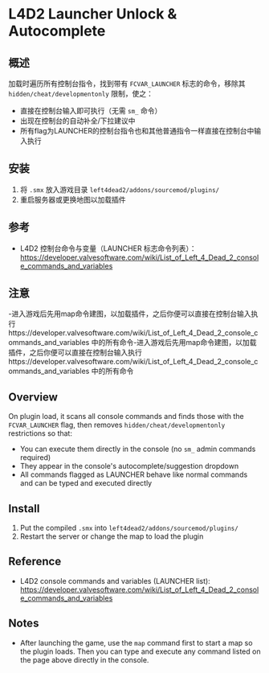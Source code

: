 L4D2 Launcher Unlock & Autocomplete
===================================

概述
-
加载时遍历所有控制台指令，找到带有 `FCVAR_LAUNCHER` 标志的命令，移除其 `hidden/cheat/developmentonly` 限制，使之：

- 直接在控制台输入即可执行（无需 `sm_` 命令）
- 出现在控制台的自动补全/下拉建议中
- 所有flag为LAUNCHER的控制台指令也和其他普通指令一样直接在控制台中输入执行

安装
-
1. 将 `.smx` 放入游戏目录 `left4dead2/addons/sourcemod/plugins/`
2. 重启服务器或更换地图以加载插件

参考
-
- L4D2 控制台命令与变量（LAUNCHER 标志命令列表）：https://developer.valvesoftware.com/wiki/List_of_Left_4_Dead_2_console_commands_and_variables

注意
-
-进入游戏后先用map命令建图，以加载插件，之后你便可以直接在控制台输入执行https://developer.valvesoftware.com/wiki/List_of_Left_4_Dead_2_console_commands_and_variables 中的所有命令-进入游戏后先用map命令建图，以加载插件，之后你便可以直接在控制台输入执行https://developer.valvesoftware.com/wiki/List_of_Left_4_Dead_2_console_commands_and_variables 中的所有命令

Overview
-
On plugin load, it scans all console commands and finds those with the `FCVAR_LAUNCHER` flag, then removes `hidden/cheat/developmentonly` restrictions so that:

- You can execute them directly in the console (no `sm_` admin commands required)
- They appear in the console's autocomplete/suggestion dropdown
- All commands flagged as LAUNCHER behave like normal commands and can be typed and executed directly

Install
-
1. Put the compiled `.smx` into `left4dead2/addons/sourcemod/plugins/`
2. Restart the server or change the map to load the plugin

Reference
-
- L4D2 console commands and variables (LAUNCHER list): https://developer.valvesoftware.com/wiki/List_of_Left_4_Dead_2_console_commands_and_variables

Notes
-
- After launching the game, use the `map` command first to start a map so the plugin loads. Then you can type and execute any command listed on the page above directly in the console.
